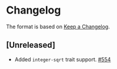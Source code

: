 # Changelog

The format is based on [Keep a Changelog].

[Keep a Changelog]: http://keepachangelog.com/en/1.0.0/

## [Unreleased]
- Added `integer-sqrt` trait support. [#554](https://github.com/paritytech/parity-common/pull/554)
